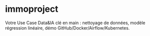 # immoproject
Votre Use Case Data&amp;IA clé en main : nettoyage de données, modèle régression linéaire, démo GitHub/Docker/Airflow/Kubernetes.
